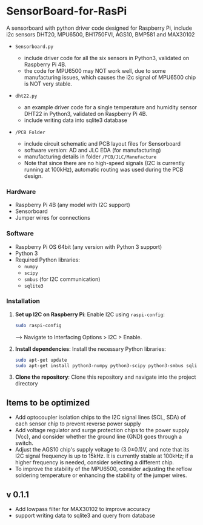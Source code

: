 # SensorBoard-for-RasPi
A sensorboard with python driver code designed for Raspberry Pi, include i2c sensors DHT20, MPU6500, BH1750FVI, AGS10, BMP581 and MAX30102

* `Sensorboard.py`
  * include driver code for all the six sensors in Python3, validated on Raspberry Pi 4B.
  * the code for MPU6500 may NOT work well, due to some manufacturing issues, which causes the i2c signal of MPU6500 chip is NOT very stable.

* `dht22.py`
  * an example driver code for a single temperature and humidity sensor DHT22 in Python3, validated on Raspberry Pi 4B.
  * include writing data into sqlite3 database

* `/PCB Folder`
  * include circuit schematic and PCB layout files for Sensorboard
  * software version: AD and JLC EDA (for manufacturing)
  * manufacturing details in folder `/PCB/JLC/Manufacture`
  * Note that since there are no high-speed signals (I2C is currently running at 100kHz), automatic routing was used during the PCB design.
### Hardware

- Raspberry Pi 4B (any model with I2C support)
- Sensorboard
- Jumper wires for connections

### Software

- Raspberry Pi OS 64bit (any version with Python 3 support)
- Python 3
- Required Python libraries:
  - `numpy`
  - `scipy`
  - `smbus` (for I2C communication)
  - `sqlite3`

### Installation

1. **Set up I2C on Raspberry Pi**:
   Enable I2C using `raspi-config`:
   ```bash
   sudo raspi-config
   ```
   --> Navigate to Interfacing Options > I2C > Enable.

2. **Install dependencies**: Install the necessary Python libraries:
   ```bash
   sudo apt-get update
   sudo apt-get install python3-numpy python3-scipy python3-smbus sqlite3
   ```
3. **Clone the repository**: Clone this repository and navigate into the project directory

## Items to be optimized
* Add optocoupler isolation chips to the I2C signal lines (SCL, SDA) of each sensor chip to prevent reverse power supply
* Add voltage regulator and surge protection chips to the power supply (Vcc), and consider whether the ground line (GND) goes through a switch.
* Adjust the AGS10 chip's supply voltage to (3.0±0.1)V, and note that its I2C signal frequency is up to 15kHz. It is currently stable at 100kHz; if a higher frequency is needed, consider selecting a different chip.
* To improve the stability of the MPU6500, consider adjusting the reflow soldering temperature or enhancing the stability of the jumper wires.

## v 0.1.1
* Add lowpass filter for MAX30102 to improve accuracy
* support writing data to sqlite3 and query from database
